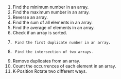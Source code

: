1.	Find the minimum number in an array.
2.	Find the maximum number in an array.
3.	Reverse an array.
4.	Find the sum of all elements in an array.
5.	Find the average of elements in an array.
6.	Check if an array is sorted.
7.  	Find the first duplicate number in an array.
8.      Find the intersection of two arrays.
9.	Remove duplicates from an array.
10.	Count the occurrences of each element in an array.
11.	K-Position Rotate two different ways.
